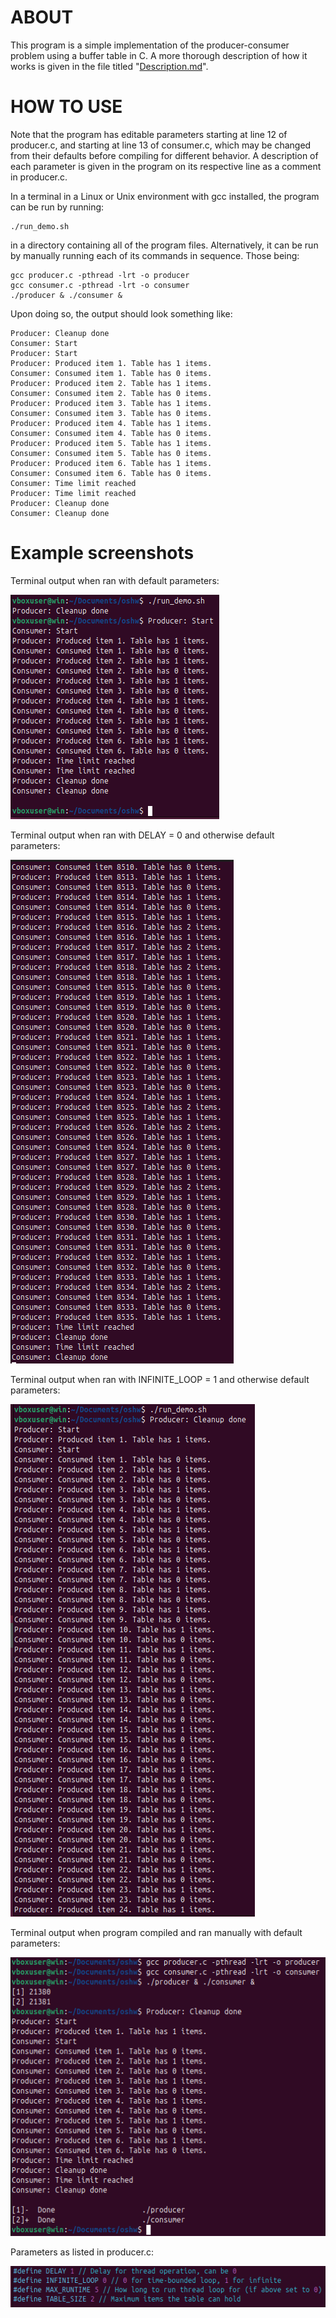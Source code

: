# ABOUT
This program is a simple implementation of the producer-consumer problem using a buffer table in C. A more thorough description of how it works is given in the file titled "[Description.md](/Description.md)".

# HOW TO USE
Note that the program has editable parameters starting at line 12 of producer.c, and starting at line 13 of consumer.c, which may be changed from their defaults before compiling for different behavior. A description of each parameter is given in the program on its respective line as a comment in producer.c.

In a terminal in a Linux or Unix environment with gcc installed, the program can be run by running:
```
./run_demo.sh
```
in a directory containing all of the program files. Alternatively, it can be run by manually running each of its commands in sequence. Those being:
```
gcc producer.c -pthread -lrt -o producer
gcc consumer.c -pthread -lrt -o consumer
./producer & ./consumer &
```
Upon doing so, the output should look something like:
```
Producer: Cleanup done
Consumer: Start
Producer: Start
Producer: Produced item 1. Table has 1 items.
Consumer: Consumed item 1. Table has 0 items.
Producer: Produced item 2. Table has 1 items.
Consumer: Consumed item 2. Table has 0 items.
Producer: Produced item 3. Table has 1 items.
Consumer: Consumed item 3. Table has 0 items.
Producer: Produced item 4. Table has 1 items.
Consumer: Consumed item 4. Table has 0 items.
Producer: Produced item 5. Table has 1 items.
Consumer: Consumed item 5. Table has 0 items.
Producer: Produced item 6. Table has 1 items.
Consumer: Consumed item 6. Table has 0 items.
Consumer: Time limit reached
Producer: Time limit reached
Producer: Cleanup done
Consumer: Cleanup done
```

# Example screenshots
Terminal output when ran with default parameters:

![Default](/screenshots/default.png)

Terminal output when ran with DELAY = 0 and otherwise default parameters:

![No delay](/screenshots/nodelay.png)

Terminal output when ran with INFINITE_LOOP = 1 and otherwise default parameters:

![Infinite loop](/screenshots/infiniteloop.png)

Terminal output when program compiled and ran manually with default parameters:

![Manual run](/screenshots/manual.png)

Parameters as listed in producer.c:

![Parameters](/screenshots/parameters.png)
